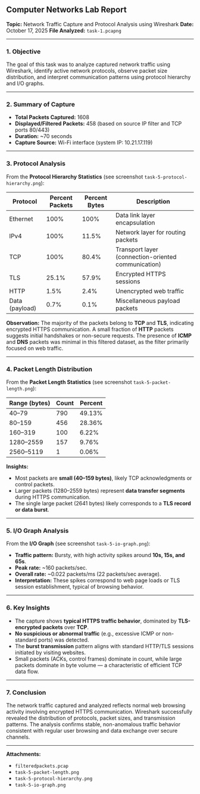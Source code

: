 ## **Computer Networks Lab Report**

**Topic:** Network Traffic Capture and Protocol Analysis using Wireshark
**Date:** October 17, 2025
**File Analyzed:** `task-1.pcapng`

---

### **1. Objective**

The goal of this task was to analyze captured network traffic using Wireshark, identify active network protocols, observe packet size distribution, and interpret communication patterns using protocol hierarchy and I/O graphs.

---

### **2. Summary of Capture**

* **Total Packets Captured:** 1608
* **Displayed/Filtered Packets:** 458 (based on source IP filter and TCP ports 80/443)
* **Duration:** ~70 seconds
* **Capture Source:** Wi-Fi interface (system IP: 10.21.17.119)

---

### **3. Protocol Analysis**

From the **Protocol Hierarchy Statistics** (see screenshot `task-5-protocol-hierarchy.png`):

| **Protocol**   | **Percent Packets** | **Percent Bytes** | **Description**                                     |
| -------------- | ------------------- | ----------------- | --------------------------------------------------- |
| Ethernet       | 100%                | 100%              | Data link layer encapsulation                       |
| IPv4           | 100%                | 11.5%             | Network layer for routing packets                   |
| TCP            | 100%                | 80.4%             | Transport layer (connection-oriented communication) |
| TLS            | 25.1%               | 57.9%             | Encrypted HTTPS sessions                            |
| HTTP           | 1.5%                | 2.4%              | Unencrypted web traffic                             |
| Data (payload) | 0.7%                | 0.1%              | Miscellaneous payload packets                       |

**Observation:**
The majority of the packets belong to **TCP** and **TLS**, indicating encrypted HTTPS communication. A small fraction of **HTTP** packets suggests initial handshakes or non-secure requests. The presence of **ICMP** and **DNS** packets was minimal in this filtered dataset, as the filter primarily focused on web traffic.

---

### **4. Packet Length Distribution**

From the **Packet Length Statistics** (see screenshot `task-5-packet-length.png`):

| **Range (bytes)** | **Count** | **Percent** |
| ----------------- | --------- | ----------- |
| 40–79             | 790       | 49.13%      |
| 80–159            | 456       | 28.36%      |
| 160–319           | 100       | 6.22%       |
| 1280–2559         | 157       | 9.76%       |
| 2560–5119         | 1         | 0.06%       |

**Insights:**

* Most packets are **small (40–159 bytes)**, likely TCP acknowledgments or control packets.
* Larger packets (1280–2559 bytes) represent **data transfer segments** during HTTPS communication.
* The single large packet (2641 bytes) likely corresponds to a **TLS record or data burst**.

---

### **5. I/O Graph Analysis**

From the **I/O Graph** (see screenshot `task-5-io-graph.png`):

* **Traffic pattern:** Bursty, with high activity spikes around **10s, 15s, and 65s**.
* **Peak rate:** ~160 packets/sec.
* **Overall rate:** ~0.022 packets/ms (22 packets/sec average).
* **Interpretation:** These spikes correspond to web page loads or TLS session establishment, typical of browsing behavior.

---

### **6. Key Insights**

* The capture shows **typical HTTPS traffic behavior**, dominated by **TLS-encrypted packets** over **TCP**.
* **No suspicious or abnormal traffic** (e.g., excessive ICMP or non-standard ports) was detected.
* The **burst transmission** pattern aligns with standard HTTP/TLS sessions initiated by visiting websites.
* Small packets (ACKs, control frames) dominate in count, while large packets dominate in byte volume — a characteristic of efficient TCP data flow.

---

### **7. Conclusion**

The network traffic captured and analyzed reflects normal web browsing activity involving encrypted HTTPS communication. Wireshark successfully revealed the distribution of protocols, packet sizes, and transmission patterns. The analysis confirms stable, non-anomalous traffic behavior consistent with regular user browsing and data exchange over secure channels.

---

**Attachments:**

* `filteredpackets.pcap`
* `task-5-packet-length.png`
* `task-5-protocol-hierarchy.png`
* `task-5-io-graph.png`